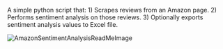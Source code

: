A simple python script that:
    1) Scrapes reviews from an Amazon page.
    2) Performs sentiment analysis on those reviews.
    3) Optionally exports sentiment analysis values to Excel file.

![AmazonSentimentAnalysisReadMeImage](https://github.com/kirkforthman/Amazon-Review-Scraper-and-Sentiment-Analyzer/assets/154017713/9952b771-1e7c-4c57-99fc-5574b9bbde6c)
